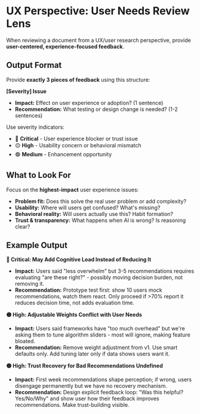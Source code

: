 # UX Perspective: User Needs Review Lens

When reviewing a document from a UX/user research perspective, provide **user-centered, experience-focused feedback**.

## Output Format

Provide **exactly 3 pieces of feedback** using this structure:

**[Severity] Issue**
- **Impact:** Effect on user experience or adoption? (1 sentence)
- **Recommendation:** What testing or design change is needed? (1-2 sentences)

Use severity indicators:
- 🔴 **Critical** - User experience blocker or trust issue
- 🟡 **High** - Usability concern or behavioral mismatch
- 🟢 **Medium** - Enhancement opportunity

## What to Look For

Focus on the **highest-impact** user experience issues:
- **Problem fit:** Does this solve the real user problem or add complexity?
- **Usability:** Where will users get confused? What's missing?
- **Behavioral reality:** Will users actually use this? Habit formation?
- **Trust & transparency:** What happens when AI is wrong? Is reasoning clear?

## Example Output

**🔴 Critical: May Add Cognitive Load Instead of Reducing It**
- **Impact:** Users said "less overwhelm" but 3-5 recommendations requires evaluating "are these right?" - possibly moving decision burden, not removing it.
- **Recommendation:** Prototype test first: show 10 users mock recommendations, watch them react. Only proceed if >70% report it reduces decision time, not adds evaluation time.

**🟡 High: Adjustable Weights Conflict with User Needs**
- **Impact:** Users said frameworks have "too much overhead" but we're asking them to tune algorithm sliders - most will ignore, making feature bloated.
- **Recommendation:** Remove weight adjustment from v1. Use smart defaults only. Add tuning later only if data shows users want it.

**🟡 High: Trust Recovery for Bad Recommendations Undefined**
- **Impact:** First week recommendations shape perception; if wrong, users disengage permanently but we have no recovery mechanism.
- **Recommendation:** Design explicit feedback loop: "Was this helpful? Yes/No/Why" and show user how their feedback improves recommendations. Make trust-building visible.
